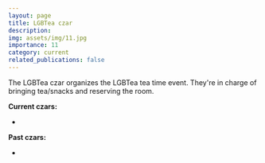 ```yaml
---
layout: page
title: LGBTea czar
description:
img: assets/img/11.jpg
importance: 11
category: current
related_publications: false
---
```


The LGBTea czar organizes the LGBTea tea time event.
They're in charge of bringing tea/snacks and reserving the room.

**Current czars:**

-

**Past czars:**

-

